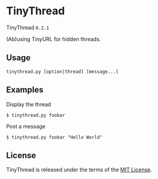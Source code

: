# TinyThread
TinyThread `0.2.1`

(Ab)using TinyURL for hidden threads.

## Usage
```
tinythread.py [option|thread] [message...]
```

## Examples
Display the thread
```
$ tinythread.py foobar
```

Post a message
```
$ tinythread.py foobar "Hello World"
```

## License
TinyThread is released under the terms of the [MIT License](LICENSE).
